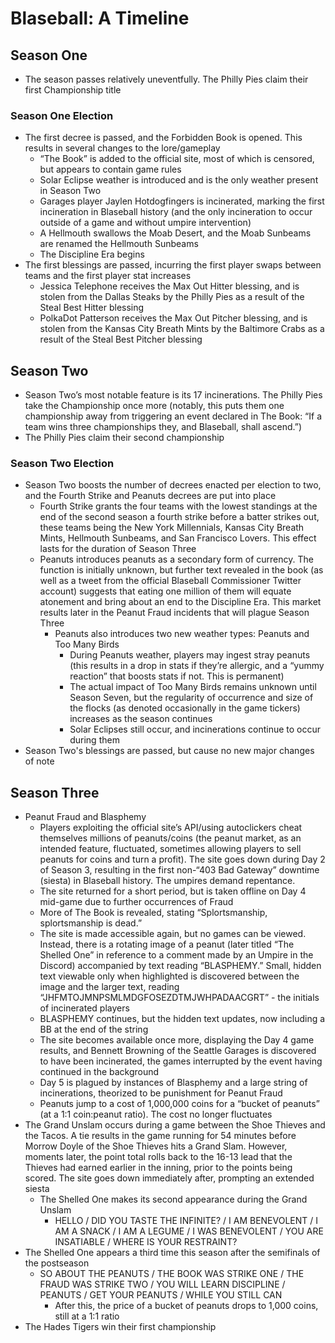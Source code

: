 # Blaseball: A Timeline

## Season One

* The season passes relatively uneventfully. The Philly Pies claim their first Championship title

### Season One Election

* The first decree is passed, and the Forbidden Book is opened. This results in several changes to the lore/gameplay
    * “The Book” is added to the official site, most of which is censored, but appears to contain game rules
    * Solar Eclipse weather is introduced and is the only weather present in Season Two
    * Garages player Jaylen Hotdogfingers is incinerated, marking the first incineration in Blaseball history (and the only incineration to occur outside of a game and without umpire intervention)
    * A Hellmouth swallows the Moab Desert, and the Moab Sunbeams are renamed the Hellmouth Sunbeams
    * The Discipline Era begins
* The first blessings are passed, incurring the first player swaps between teams and the first player stat increases
    * Jessica Telephone receives the Max Out Hitter blessing, and is stolen from the Dallas Steaks by the Philly Pies as a result of the Steal Best Hitter blessing
    * PolkaDot Patterson receives the Max Out Pitcher blessing, and is stolen from the Kansas City Breath Mints by the Baltimore Crabs as a result of the Steal Best Pitcher blessing

## Season Two

* Season Two’s most notable feature is its 17 incinerations. The Philly Pies take the Championship once more (notably, this puts them one championship away from triggering an event declared in The Book: “If a team wins three championships they, and Blaseball, shall ascend.”)
* The Philly Pies claim their second championship

### Season Two Election

* Season Two boosts the number of decrees enacted per election to two, and the Fourth Strike and Peanuts decrees are put into place
    * Fourth Strike grants the four teams with the lowest standings at the end of the second season a fourth strike before a batter strikes out, these teams being the New York Millennials,  Kansas City Breath Mints, Hellmouth Sunbeams, and San Francisco Lovers. This effect lasts for the duration of Season Three
    * Peanuts introduces peanuts as a secondary form of currency. The function is initially unknown, but further text revealed in the book (as well as a tweet from the official Blaseball Commissioner Twitter account) suggests that eating one million of them will equate atonement and bring about an end to the Discipline Era. This market results later in the Peanut Fraud incidents that will plague Season Three
        * Peanuts also introduces two new weather types: Peanuts and Too Many Birds
            * During Peanuts weather, players may ingest stray peanuts (this results in a drop in stats if they’re allergic, and a “yummy reaction” that boosts stats if not. This is permanent)
            * The actual impact of Too Many Birds remains unknown until Season Seven, but the regularity of occurrence and size of the flocks (as denoted occasionally in the game tickers) increases as the season continues
            * Solar Eclipses still occur, and incinerations continue to occur during them
* Season Two's blessings are passed, but cause no new major changes of note

## Season Three

* Peanut Fraud and Blasphemy
    * Players exploiting the official site’s API/using autoclickers cheat themselves millions of peanuts/coins (the peanut market, as an intended feature,  fluctuated, sometimes allowing players to sell peanuts for coins and turn a profit). The site goes down during Day 2 of Season 3, resulting in the first non-“403 Bad Gateway” downtime (siesta) in Blaseball history. The umpires demand repentance.
    * The site returned for a short period, but is taken offline on Day 4 mid-game due to further occurrences of Fraud
    * More of The Book is revealed, stating “Splortsmanship, splortsmanship is dead.”
    * The site is made accessible again, but no games can be viewed. Instead, there is a rotating image of a peanut (later titled “The Shelled One” in reference to a comment made by an Umpire in the Discord) accompanied by text reading “BLASPHEMY.” Small, hidden text viewable only when highlighted is discovered between the image and the larger text, reading “JHFMTOJMNPSMLMDGFOSEZDTMJWHPADAACGRT” - the initials of incinerated players
    * BLASPHEMY continues, but the hidden text updates, now including a BB at the end of the string
    * The site becomes available once more, displaying the Day 4 game results, and Bennett Browning of the Seattle Garages is discovered to have been incinerated, the games interrupted by the event having continued in the background
    * Day 5 is plagued by instances of Blasphemy and a large string of incinerations, theorized to be punishment for Peanut Fraud
    * Peanuts jump to a cost of 1,000,000 coins for a “bucket of peanuts” (at a 1:1 coin:peanut ratio). The cost no longer fluctuates
* The Grand Unslam occurs during a game between the Shoe Thieves and the Tacos. A tie results  in the game running for 54 minutes before Morrow Doyle of the Shoe Thieves hits a Grand Slam. However, moments later, the point total rolls back to the 16-13 lead that the Thieves had earned earlier in the inning, prior to the points being scored. The site goes down immediately after, prompting an extended siesta
    * The Shelled One makes its second appearance during the Grand Unslam
        * HELLO / DID YOU TASTE THE INFINITE? / I AM BENEVOLENT / I AM A SNACK / I AM A LEGUME / I WAS BENEVOLENT / YOU ARE INSATIABLE / WHERE IS YOUR RESTRAINT?
* The Shelled One appears a third time this season after the semifinals of the postseason
    * SO ABOUT THE PEANUTS / THE BOOK WAS STRIKE ONE / THE FRAUD WAS STRIKE TWO / YOU WILL LEARN DISCIPLINE / PEANUTS / GET YOUR PEANUTS / WHILE YOU STILL CAN
        * After this, the price of a bucket of peanuts drops to 1,000 coins, still at a 1:1 ratio
* The Hades Tigers win their first championship
         
       


